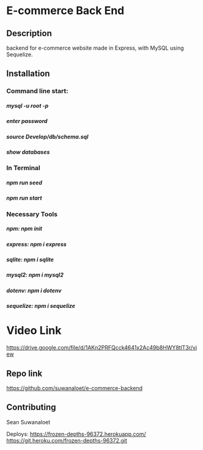 # E-commerce Back End 

## Description
backend for e-commerce website made in Express, with MySQL using Sequelize. 

## Installation

### Command line start:

##### mysql -u root -p
##### enter password
##### source Develop/db/schema.sql
##### show databases

### In Terminal

##### npm run seed
##### npm run start


### Necessary Tools
##### npm: npm init
##### express: npm i express
##### sqlite: npm i sqlite
##### mysql2: npm i mysql2
##### dotenv: npm i dotenv
##### sequelize: npm i sequelize

# Video Link
https://drive.google.com/file/d/1AKn2PRFQcck4641x2Ac49b8HWY8tlT3r/view

## Repo link 
https://github.com/suwanaloet/e-commerce-backend


## Contributing
Sean Suwanaloet

Deploys:
https://frozen-depths-96372.herokuapp.com/
https://git.heroku.com/frozen-depths-96372.git